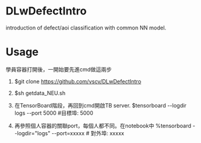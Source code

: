 # DLwDefectIntro
introduction of defect/aoi classification with common NN model.

# Usage

學員容器打開後，一開始要先進cmd做這兩步
1. $git clone https://github.com/vscv/DLwDefectIntro
2. $sh getdata_NEU.sh

3. 在TensorBoard階段，再回到cmd開啟TB server. $tensorboard --logdir logs --port 5000 #目標埠: 5000
4. 再參照個人容器的關聯port，每個人都不同。在notebook中 %tensorboard --logdir="logs" --port=xxxxx # 對外埠: xxxxx  
